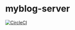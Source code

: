 # myblog-server

[![CircleCI](https://circleci.com/gh/nomkhonwaan/myblog-server/tree/develop.svg?style=svg)](https://circleci.com/gh/nomkhonwaan/myblog-server/tree/develop)